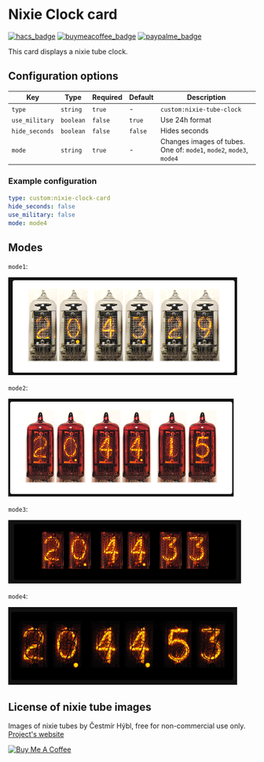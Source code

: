 # Nixie Clock card

[![hacs_badge](https://img.shields.io/badge/HACS-Custom-orange.svg)](https://hacs.xyz/docs/faq/custom_repositories)
[![buymeacoffee_badge](https://img.shields.io/badge/Donate-Buy%20Me%20a%20Coffee-ff813f?style=flat)](https://www.buymeacoffee.com/PiotrMachowski)
[![paypalme_badge](https://img.shields.io/badge/Donate-PayPal-0070ba?style=flat)](https://paypal.me/PiMachowski)

This card displays a nixie tube clock. 

## Configuration options

| Key | Type | Required | Default | Description |
| --- | --- | --- | --- | --- |
| `type` | `string` | `true` | - | `custom:nixie-tube-clock` |
| `use_military` | `boolean` | `false` | `true` | Use 24h format |
| `hide_seconds` | `boolean` | `false` | `false` | Hides seconds |
| `mode` | `string` | `true` | - | Changes images of tubes. One of: `mode1`, `mode2`, `mode3`, `mode4` |

### Example configuration
```yaml
type: custom:nixie-clock-card
hide_seconds: false
use_military: false
mode: mode4
```

## Modes
`mode1`:

![mode1](https://github.com/PiotrMachowski/Home-Assistant-Lovelace-Nixie-Clock-Card/blob/master/images/mode1.png)

`mode2`:

![mode2](https://github.com/PiotrMachowski/Home-Assistant-Lovelace-Nixie-Clock-Card/blob/master/images/mode2.png)

`mode3`:

![mode3](https://github.com/PiotrMachowski/Home-Assistant-Lovelace-Nixie-Clock-Card/blob/master/images/mode3.png)

`mode4`:

![mode4](https://github.com/PiotrMachowski/Home-Assistant-Lovelace-Nixie-Clock-Card/blob/master/images/mode4.png)


## License of nixie tube images

Images of nixie tubes by Čestmír Hýbl, free for non-commercial use only.
[Project's website](http://cestmir.freeside.sk/projects/dhtml-nixie-display/)


<a href="https://www.buymeacoffee.com/PiotrMachowski" target="_blank"><img src="https://bmc-cdn.nyc3.digitaloceanspaces.com/BMC-button-images/custom_images/orange_img.png" alt="Buy Me A Coffee" style="height: auto !important;width: auto !important;" ></a>
